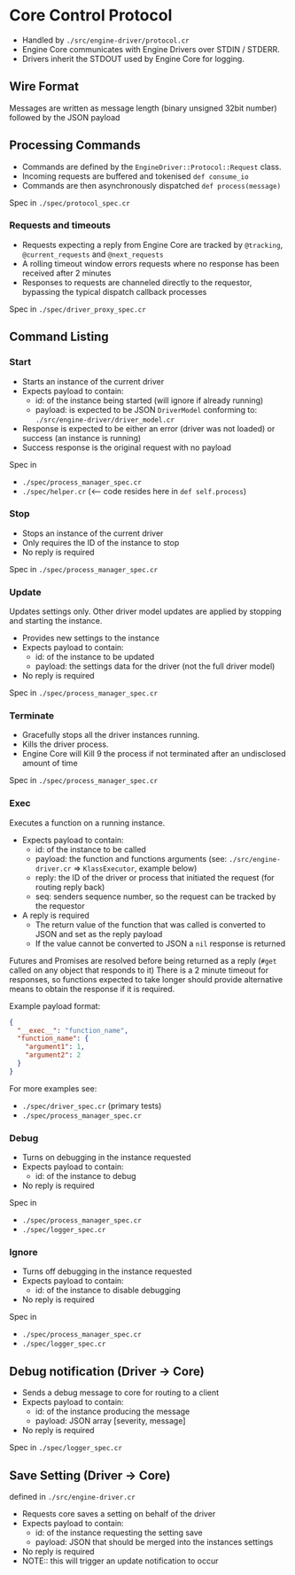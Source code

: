 # Core Control Protocol

* Handled by `./src/engine-driver/protocol.cr`
* Engine Core communicates with Engine Drivers over STDIN / STDERR.
* Drivers inherit the STDOUT used by Engine Core for logging.


## Wire Format

Messages are written as message length (binary unsigned 32bit number) followed by the JSON payload


## Processing Commands

* Commands are defined by the `EngineDriver::Protocol::Request` class.
* Incoming requests are buffered and tokenised `def consume_io`
* Commands are then asynchronously dispatched `def process(message)`

Spec in `./spec/protocol_spec.cr`

### Requests and timeouts

* Requests expecting a reply from Engine Core are tracked by `@tracking`, `@current_requests` and `@next_requests`
* A rolling timeout window errors requests where no response has been received after 2 minutes
* Responses to requests are channeled directly to the requestor, bypassing the typical dispatch callback processes

Spec in `./spec/driver_proxy_spec.cr`


## Command Listing

### Start

* Starts an instance of the current driver
* Expects payload to contain:
  * id: of the instance being started (will ignore if already running)
  * payload: is expected to be JSON `DriverModel` conforming to: `./src/engine-driver/driver_model.cr`
* Response is expected to be either an error (driver was not loaded) or success (an instance is running)
* Success response is the original request with no payload

Spec in

* `./spec/process_manager_spec.cr`
* `./spec/helper.cr` (<-- code resides here in `def self.process`)

### Stop

* Stops an instance of the current driver
* Only requires the ID of the instance to stop
* No reply is required

Spec in `./spec/process_manager_spec.cr`

### Update

Updates settings only. Other driver model updates are applied by stopping and starting the instance.

* Provides new settings to the instance
* Expects payload to contain:
  * id: of the instance to be updated
  * payload: the settings data for the driver (not the full driver model)
* No reply is required

Spec in `./spec/process_manager_spec.cr`

### Terminate

* Gracefully stops all the driver instances running.
* Kills the driver process.
* Engine Core will Kill 9 the process if not terminated after an undisclosed amount of time

Spec in `./spec/process_manager_spec.cr`

### Exec

Executes a function on a running instance.

* Expects payload to contain:
  * id: of the instance to be called
  * payload: the function and functions arguments (see: `./src/engine-driver.cr` => `KlassExecutor`, example below)
  * reply: the ID of the driver or process that initiated the request (for routing reply back)
  * seq: senders sequence number, so the request can be tracked by the requestor
* A reply is required
  * The return value of the function that was called is converted to JSON and set as the reply payload
  * If the value cannot be converted to JSON a `nil` response is returned

Futures and Promises are resolved before being returned as a reply (`#get` called on any object that responds to it)
There is a 2 minute timeout for responses, so functions expected to take longer should provide alternative means to
obtain the response if it is required.

Example payload format:

```json
{
  "__exec__": "function_name",
  "function_name": {
    "argument1": 1,
    "argument2": 2
  }
}

```

For more examples see:

* `./spec/driver_spec.cr` (primary tests)
* `./spec/process_manager_spec.cr`


### Debug

* Turns on debugging in the instance requested
* Expects payload to contain:
  * id: of the instance to debug
* No reply is required

Spec in

* `./spec/process_manager_spec.cr`
* `./spec/logger_spec.cr`


### Ignore

* Turns off debugging in the instance requested
* Expects payload to contain:
  * id: of the instance to disable debugging
* No reply is required

Spec in

* `./spec/process_manager_spec.cr`
* `./spec/logger_spec.cr`


## Debug notification (Driver -> Core)

* Sends a debug message to core for routing to a client
* Expects payload to contain:
  * id: of the instance producing the message
  * payload: JSON array [severity, message]
* No reply is required

Spec in `./spec/logger_spec.cr`


## Save Setting (Driver -> Core)

defined in `./src/engine-driver.cr`

* Requests core saves a setting on behalf of the driver
* Expects payload to contain:
  * id: of the instance requesting the setting save
  * payload: JSON that should be merged into the instances settings
* No reply is required
* NOTE:: this will trigger an update notification to occur
